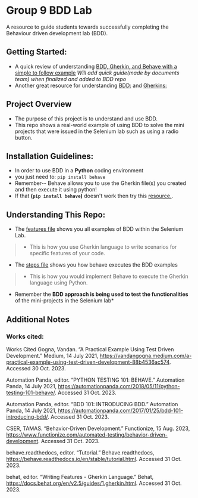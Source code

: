 # Group 9 BDD Lab
A resource to guide students towards successfully completing the Behaviour driven development lab (BDD).
## Getting Started:
- A quick review of understanding [BDD, Gherkin, and Behave with a simple to follow example](Understanding_TDD_and_BDD.docx)
 *Will add quick guide(made by documents team) when finalized and added to BDD repo*
- Another great resource for understanding [BDD:](https://behave.readthedocs.io/en/latest/) and [Gherkins:](https://cucumber.io/docs/gherkin/reference/)
## Project Overview
-  The purpose of this project is to understand and use BDD.
- This repo shows a real-world example of using BDD to solve the mini projects that were issued in the Selenium lab such as using a radio button.
## Installation Guidelines:
- In order to use BDD in a **Python** coding environment
- you just need to:
`pip install behave`
- Remember-- Behave allows you to use the Gherkin file(s) you created and then execute it using python!
 - If that **(`pip install behave`)** doesn't work then try this [resource.](https://behave.readthedocs.io/en/stable/install.html).
## Understanding This Repo:
- The [features file](https://github.com/CSC-256-Group-Project-9/Group_9_BDD_Lab/tree/main/Features) shows you all examples of BDD within the Selenium Lab.
>- This is how you use Gherkin language to write scenarios for specific features of your code.
- The [steps file](https://github.com/CSC-256-Group-Project-9/Group_9_BDD_Lab/tree/main/Features/steps) shows you how behave executes the BDD examples
>- This is how you would implement Behave to execute the Gherkin language using Python.
* Remember the **BDD approach is being used to test the functionalities** of the mini-projects in the Selenium lab*
## Additional Notes
 ### Works cited:
 Works Cited
Gogna, Vandan. “A Practical Example Using Test Driven Development.” Medium, 14 July 2021, https://vandangogna.medium.com/a-practical-example-using-test-driven-development-88b4536ac574.
Accessed 30 Oct. 2023.

Automation Panda, editor. “PYTHON TESTING 101: BEHAVE.” Automation Panda, 14 July 2021, https://automationpanda.com/2018/05/11/python-testing-101-behave/. Accessed 31 Oct. 2023.

Automation Panda, editor. “BDD 101: INTRODUCING BDD.” Automation Panda, 14 July 2021, https://automationpanda.com/2017/01/25/bdd-101-introducing-bdd/. Accessed 31 Oct. 2023.

CSER, TAMAS. “Behavior-Driven Development.” Functionize, 15 Aug. 2023, https://www.functionize.com/automated-testing/behavior-driven-development. Accessed 31 Oct. 2023.

behave.readthedocs, editor. “Tutorial.” Behave.readthedocs, https://behave.readthedocs.io/en/stable/tutorial.html. Accessed 31 Oct. 2023.

behat, editor. “Writing Features - Gherkin Language.” Behat, https://docs.behat.org/en/v2.5/guides/1.gherkin.html. Accessed 31 Oct. 2023.

